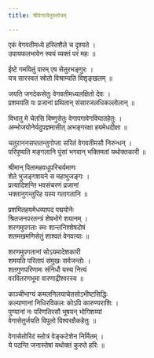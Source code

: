 ```yaml
---
title: श्रीवेगासेतुस्तोत्रम्

---
```

एकं वेगवतीमध्ये हस्तिशैले च दृश्यते ।  
उपायफलभावेन स्वयं व्यक्तं परं महः ॥

ईष्टे गमयितुं पारम् एष सेतुरभङ्गुरः ।  
यत्र सारस्वतं स्रोतो विश्राम्यति विशृङ्खलम् ॥

जयति जगदेकसेतुः वेगवतीमध्यलक्षितो देवः ।  
प्रशमयति यः प्रजानां प्रथितान् संसारजलधिकल्लोलान् ॥

विभातु मे चेतसि विष्णुसेतुः वेगापगावेगविघातहेतुः ।  
अम्भोजयोनेर्यदुपज्ञमासीत् अभङ्गरक्षा हयमेधदीक्षा ॥

चतुराननसप्ततन्तुगोप्ता सरितं वेगवतीमसौ निरुन्धन् ।  
परिपुष्यति मङ्गलानि पुंसां भगवान् भक्तिमतां यथोक्तकारी ॥

श्रीमान् पितामहवधूपरिचर्यमाणः  
शेते भुजङ्गशयने स महाभुजङ्गः ।  
प्रत्यादिशन्ति भवसंचरणं प्रजानां  
भक्तानुगन्तुरिह यस्य गतागतानि ॥

प्रशमितहयमेधव्यापदं पद्मयोनेः  
श्रितजनपरतन्त्रं शेषभोगे शयानम् ।  
शरणमुपगताः स्मः शान्तनिश्शेषदोषं  
शतमखमणिसेतुं शाश्वतं वेगवत्याः ॥

शरणमुपगतानां सोऽयमादेशकारी  
शमयति परितापं संमुखः सर्वजन्तोः ।  
शतगुणपरिणामः संनिधौ यस्य नित्यं  
वरवितरणभूमा वारणाद्रीश्वरस्य ॥

काञ्चीभाग्यं कमलनिलयाचेतसोऽभीष्टसिद्धिः  
कल्याणानां निधिरविकलः कोऽपि कारुण्यराशिः ।  
पुण्यानां नः परिणतिरसौ भूषयन् भोगिशय्यां  
वेगासेतुर्जयति विपुलो विश्वरक्षैकहेतुः ॥

वेगासेतोरिदं स्तोत्रं वेङ्कटेशेन निर्मितम् ।  
ये पठन्ति जनास्तेषां यथोक्तं कुरुते हरिः ॥